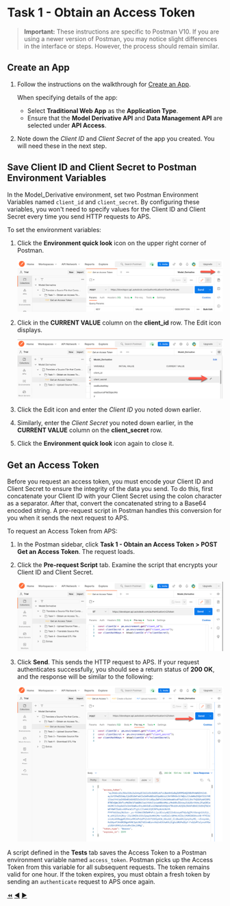 # Task 1 - Obtain an Access Token

> **Important:** These instructions are specific to Postman V10. If you are using a newer version of Postman, you may notice slight differences in the interface or steps. However, the process should remain similar.


## Create an App

1. Follow the instructions on the walkthrough for [Create an App](https://aps.autodesk.com/en/docs/oauth/v2/tutorials/create-app/).

   When specifying details of the app:
   
   - Select **Traditional Web App** as the **Application Type**.
   - Ensure that the **Model Derivative API** and **Data Management API** are selected under **API Access**.

2. Note down the *Client ID* and *Client Secret* of the app you created. You will need these in the next step.

## Save Client ID and Client Secret to Postman Environment Variables

In the Model_Derivative environment, set two Postman Environment Variables named `client_id` and `client_secret`. By configuring these variables, you won't need to specify values for the Client ID and Client Secret every time you send HTTP requests to APS.

To set the environment variables:

1. Click the **Environment quick look** icon on the upper right corner of Postman.

   ![Environment quick look icon](../images/tutorial_03_task_1_environment_quick_look_icon.png "Environment quick look icon")

2. Click in the **CURRENT VALUE** column on the **client_id** row. The Edit icon displays.

    ![Edit Environment Variable](../images/tutorial_03_task_1_model_derivative_dropdown.png "Edit Environment Variable")

3. Click the Edit icon and enter the *Client ID* you noted down earlier.

4. Similarly, enter the *Client Secret* you noted down earlier, in the **CURRENT VALUE** column on the **client_secret** row.

5. Click the **Environment quick look** icon again to close it.

## Get an Access Token

Before you request an access token, you must encode your Client ID and Client Secret to ensure the integrity of the data you send. To do this, first concatenate your Client ID with your Client Secret using the colon character as a separator. After that, convert the concatenated string to a Base64 encoded string. A pre-request script in Postman handles this conversion for you when it sends the next request to APS.

To request an Access Token from APS:

1. In the Postman sidebar, click **Task 1 - Obtain an Access Token > POST Get an Access Token**. The request loads.

2. Click the **Pre-request Script** tab. Examine the script that encrypts your Client ID and Client Secret.

   ![Pre-request Script](../images/tutorial_03_task_1_get_an_access_token_01.png "Pre-request Script")

4. Click **Send**. This sends the HTTP request to APS. If your request authenticates successfully, you should see a return status of **200 OK**, and the response will be similar to the following:

    ![Successful authentication](../images/tutorial_03_task_1_access_token_authentication.png "Successful authentication")

A script defined in the **Tests** tab saves the Access Token to a Postman environment variable named `access_token`. Postman picks up the Access Token from this variable for all subsequent requests. The token remains valid for one hour.  If the token expires, you must obtain a fresh token by sending an `authenticate` request to APS once again.


[:rewind:](../readme.md "readme.md") [:arrow_backward:](before_you_begin.md "Previous task") [:arrow_forward:](task-2.md "Next task")
